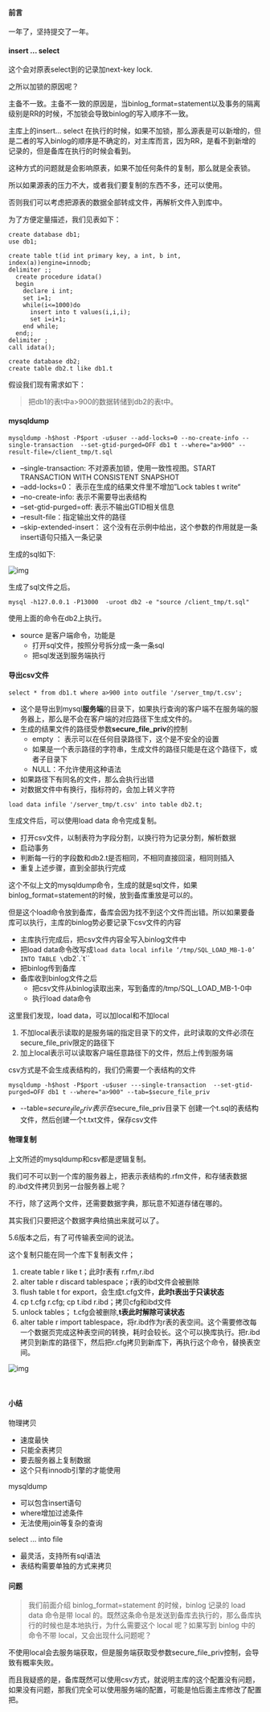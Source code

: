 #### 前言

一年了，坚持提交了一年。





#### insert ... select 

这个会对原表select到的记录加next-key lock.

之所以加锁的原因呢？

主备不一致。主备不一致的原因是，当binlog_format=statement以及事务的隔离级别是RR的时候，不加锁会导致binlog的写入顺序不一致。

主库上的insert... select 在执行的时候，如果不加锁，那么源表是可以新增的，但是二者的写入binlog的顺序是不确定的，对主库而言，因为RR，是看不到新增的记录的，但是备库在执行的时候会看到。

这种方式的问题就是会影响原表，如果不加任何条件的复制，那么就是全表锁。

所以如果源表的压力不大，或者我们要复制的东西不多，还可以使用。

否则我们可以考虑把源表的数据全部转成文件，再解析文件入到库中。



为了方便定量描述，我们见表如下：

```mysql
create database db1;
use db1;

create table t(id int primary key, a int, b int, index(a))engine=innodb;
delimiter ;;
  create procedure idata()
  begin
    declare i int;
    set i=1;
    while(i<=1000)do
      insert into t values(i,i,i);
      set i=i+1;
    end while;
  end;;
delimiter ;
call idata();

create database db2;
create table db2.t like db1.t
```

假设我们现有需求如下：

> 把db1的表t中a>900的数据转储到db2的表t中。



#### mysqldump

```mysql
mysqldump -h$host -P$port -u$user --add-locks=0 --no-create-info --single-transaction  --set-gtid-purged=OFF db1 t --where="a>900" --result-file=/client_tmp/t.sql
```

- –single-transaction: 不对源表加锁，使用一致性视图。START TRANSACTION WITH CONSISTENT SNAPSHOT
- –add-locks=0： 表示在生成的结果文件里不增加”Lock tables t write“
- –no-create-info: 表示不需要导出表结构
- –set-gtid-purged=off: 表示不输出GTID相关信息
- –result-file：指定输出文件的路径
- –skip-extended-insert： 这个没有在示例中给出，这个参数的作用就是一条insert语句只插入一条记录

生成的sql如下:

![img](https://static001.geekbang.org/resource/image/8a/de/8acdcefcaf5c9940570bf7e8f73dbdde.png)



生成了sql文件之后。

```mysql
mysql -h127.0.0.1 -P13000  -uroot db2 -e "source /client_tmp/t.sql"
```

使用上面的命令在db2上执行。

- source 是客户端命令，功能是
  - 打开sql文件，按照分号拆分成一条一条sql
  - 把sql发送到服务端执行





#### 导出csv文件

```mysql
select * from db1.t where a>900 into outfile '/server_tmp/t.csv';
```

- 这个是导出到mysql**服务端**的目录下，如果执行查询的客户端不在服务端的服务器上，那么是不会在客户端的对应路径下生成文件的。
- 生成的结果文件的路径受参数**secure_file_priv**的控制
  - empty ： 表示可以在任何目录路径下，这个是不安全的设置
  - 如果是一个表示路径的字符串，生成文件的路径只能是在这个路径下，或者子目录下
  - NULL：不允许使用这种语法
- 如果路径下有同名的文件，那么会执行出错
- 对数据文件中有换行，指标符的，会加上转义字符



```mysql
load data infile '/server_tmp/t.csv' into table db2.t;
```

生成文件后，可以使用load data 命令完成复制。

- 打开csv文件，以制表符为字段分割，以换行符为记录分割，解析数据
- 启动事务
- 判断每一行的字段数和db2.t是否相同，不相同直接回滚，相同则插入
- 重复上述步骤，直到全部执行完成



这个不似上文的mysqldump命令，生成的就是sql文件，如果binlog_format=statement的时候，放到备库重放是可以的。

但是这个load命令放到备库，备库会因为找不到这个文件而出错。所以如果要备库可以执行，主库的binlog势必要记录下csv文件的内容

- 主库执行完成后，把csv文件内容全写入binlog文件中
- 把load data命令改写成`load data local infile ‘/tmp/SQL_LOAD_MB-1-0’ INTO TABLE \`db2\`.\`t\``
- 把binlog传到备库
- 备库收到binlog文件之后
  - 把csv文件从binlog读取出来，写到备库的/tmp/SQL_LOAD_MB-1-0中
  - 执行load data命令

这里我们发现，load data，可以加local和不加local

1. 不加local表示读取的是服务端的指定目录下的文件，此时读取的文件必须在secure_file_priv限定的路径下
2. 加上local表示可以读取客户端任意路径下的文件，然后上传到服务端



csv方式是不会生成表结构的，我们仍需要一个表结构的文件

```mysql
mysqldump -h$host -P$port -u$user ---single-transaction  --set-gtid-purged=OFF db1 t --where="a>900" --tab=$secure_file_priv
```

- --table=$secure_file_priv表示在$secure_file_priv目录下 创建一个t.sql的表结构文件，然后创建一个t.txt文件，保存csv文件





#### 物理复制

上文所述的mysqldump和csv都是逻辑复制。

我们可不可以到一个库的服务器上，把表示表结构的.rfm文件，和存储表数据的.ibd文件拷贝到另一台服务器上呢？

不行，除了这两个文件，还需要数据字典，那玩意不知道存储在哪的。

其实我们只要把这个数据字典给搞出来就可以了。

5.6版本之后，有了可传输表空间的说法。

这个复制只能在同一个库下复制表文件；

1. create table  r like t；此时r表有 r.rfm,r.ibd
2. alter table r discard tablespace；r表的ibd文件会被删除
3. flush table t for export，会生成t.cfg文件，**此时t表出于只读状态**
4. cp t.cfg r.cfg; cp t.ibd r.ibd；拷贝cfg和ibd文件
5. unlock tables； t.cfg会被删除,**t表此时解除可读状态**
6. alter table r import tablespace，将r.ibd作为r表的表空间。这个需要修改每一个数据页完成这种表空间的转换，耗时会较长。这个可以换库执行。把r.ibd拷贝到新库的路径下，然后把r.cfg拷贝到新库下，再执行这个命令，替换表空间。

![img](https://static001.geekbang.org/resource/image/ba/a7/ba1ced43eed4a55d49435c062fee21a7.jpg)



​	

#### 小结

物理拷贝

- 速度最快
- 只能全表拷贝
- 要去服务器上复制数据
- 这个只有innodb引擎的才能使用

mysqldump

- 可以包含insert语句
- where增加过滤条件
- 无法使用join等复杂的查询

select ... into file

- 最灵活，支持所有sql语法
- 表结构需要单独的方式来拷贝



#### 问题

> 我们前面介绍 binlog_format=statement 的时候，binlog 记录的 load data 命令是带 local 的。既然这条命令是发送到备库去执行的，那么备库执行的时候也是本地执行，为什么需要这个 local 呢？如果写到 binlog 中的命令不带 local，又会出现什么问题呢？

不使用local会去服务端获取，但是服务端获取受参数secure_file_priv控制，会导致有概率失败。

而且我疑惑的是，备库既然可以使用csv方式，就说明主库的这个配置没有问题，如果没有问题，那我们完全可以使用服务端的配置，可能是怕后面主库修改了配置把。

